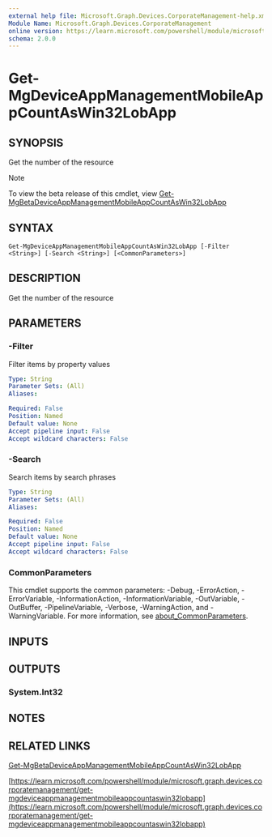 ```yaml
---
external help file: Microsoft.Graph.Devices.CorporateManagement-help.xml
Module Name: Microsoft.Graph.Devices.CorporateManagement
online version: https://learn.microsoft.com/powershell/module/microsoft.graph.devices.corporatemanagement/get-mgdeviceappmanagementmobileappcountaswin32lobapp
schema: 2.0.0
---
```


# Get-MgDeviceAppManagementMobileAppCountAsWin32LobApp

## SYNOPSIS
Get the number of the resource

> [!NOTE]
> To view the beta release of this cmdlet, view [Get-MgBetaDeviceAppManagementMobileAppCountAsWin32LobApp](/powershell/module/Microsoft.Graph.Beta.Devices.CorporateManagement/Get-MgBetaDeviceAppManagementMobileAppCountAsWin32LobApp?view=graph-powershell-beta)

## SYNTAX

```
Get-MgDeviceAppManagementMobileAppCountAsWin32LobApp [-Filter <String>] [-Search <String>] [<CommonParameters>]
```

## DESCRIPTION
Get the number of the resource

## PARAMETERS

### -Filter
Filter items by property values

```yaml
Type: String
Parameter Sets: (All)
Aliases:

Required: False
Position: Named
Default value: None
Accept pipeline input: False
Accept wildcard characters: False
```

### -Search
Search items by search phrases

```yaml
Type: String
Parameter Sets: (All)
Aliases:

Required: False
Position: Named
Default value: None
Accept pipeline input: False
Accept wildcard characters: False
```

### CommonParameters
This cmdlet supports the common parameters: -Debug, -ErrorAction, -ErrorVariable, -InformationAction, -InformationVariable, -OutVariable, -OutBuffer, -PipelineVariable, -Verbose, -WarningAction, and -WarningVariable. For more information, see [about_CommonParameters](http://go.microsoft.com/fwlink/?LinkID=113216).

## INPUTS

## OUTPUTS

### System.Int32
## NOTES

## RELATED LINKS
[Get-MgBetaDeviceAppManagementMobileAppCountAsWin32LobApp](/powershell/module/Microsoft.Graph.Beta.Devices.CorporateManagement/Get-MgBetaDeviceAppManagementMobileAppCountAsWin32LobApp?view=graph-powershell-beta)

[https://learn.microsoft.com/powershell/module/microsoft.graph.devices.corporatemanagement/get-mgdeviceappmanagementmobileappcountaswin32lobapp](https://learn.microsoft.com/powershell/module/microsoft.graph.devices.corporatemanagement/get-mgdeviceappmanagementmobileappcountaswin32lobapp)



